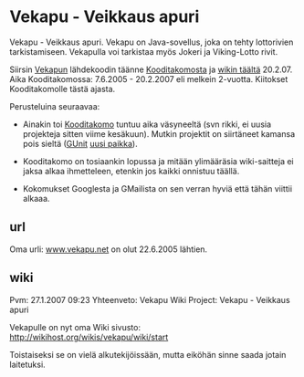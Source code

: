# Vekapu - Veikkaus apuri #

Vekapu - Veikkaus apuri. Vekapu on Java-sovellus, joka on tehty lottorivien tarkistamiseen. Vekapulla voi tarkistaa myös Jokeri ja Viking-Lotto rivit.



Siirsin [Vekapun](http://www.vekapu.net) lähdekoodin täänne [Kooditakomosta](http://kooditakomo.cs.tut.fi/projects/vekapu/) ja [wikin täältä](http://wikihost.org/wikis/vekapu/wiki/start) 20.2.07. Aika Kooditakomossa: 7.6.2005 - 20.2.2007 eli melkein 2-vuotta. Kiitokset Kooditakomolle tästä ajasta.

Perusteluina seuraavaa:

  * Ainakin toi [Kooditakomo](http://kooditakomo.cs.tut.fi/) tuntuu aika väsyneeltä (svn rikki, ei uusia projekteja sitten viime kesäkuun). Mutkin projektit on siirtäneet kamansa pois sieltä ([GUnit](http://kooditakomo.cs.tut.fi/projects/gunit/) [uusi paikka](https://garage.maemo.org/projects/gunit)).

  * Kooditakomo on tosiaankin lopussa ja mitään ylimääräsia wiki-saitteja ei jaksa alkaa ihmetteleen, etenkin jos kaikki onnistuu täällä.

  * Kokomukset Googlesta ja GMailista on sen verran hyviä että tähän viittii alkaaa.



## url ##
Oma urli: www.vekapu.net on olut 22.6.2005 lähtien.

## wiki ##
Pvm: 27.1.2007 09:23
Yhteenveto: Vekapu Wiki
Project: Vekapu - Veikkaus apuri

Vekapulle on nyt oma Wiki sivusto:
http://wikihost.org/wikis/vekapu/wiki/start

Toistaiseksi se on vielä alkutekijöissään, mutta eiköhän sinne saada jotain laitetuksi.
